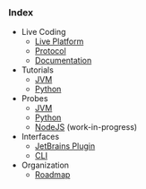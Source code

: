 ### Index
- Live Coding
  - [Live Platform](https://github.com/sourceplusplus/live-platform)
  - [Protocol](https://github.com/sourceplusplus/protocol)
  - [Documentation](https://github.com/sourceplusplus/documentation)
- Tutorials
  - [JVM](https://github.com/sourceplusplus/tutorial-jvm)
  - [Python](https://github.com/sourceplusplus/tutorial-python)
- Probes
  - [JVM](https://github.com/sourceplusplus/probe-jvm)
  - [Python](https://github.com/sourceplusplus/probe-python)
  - [NodeJS](https://github.com/sourceplusplus/probe-nodejs) (work-in-progress)
- Interfaces
  - [JetBrains Plugin](https://github.com/sourceplusplus/interface-jetbrains)
  - [CLI](https://github.com/sourceplusplus/interface-cli)
- Organization
  - [Roadmap](https://github.com/orgs/sourceplusplus/projects/4)
